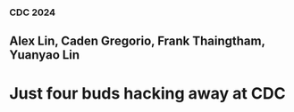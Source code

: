 ### CDC 2024
## Alex Lin, Caden Gregorio, Frank Thaingtham, Yuanyao Lin

# Just four buds hacking away at CDC
